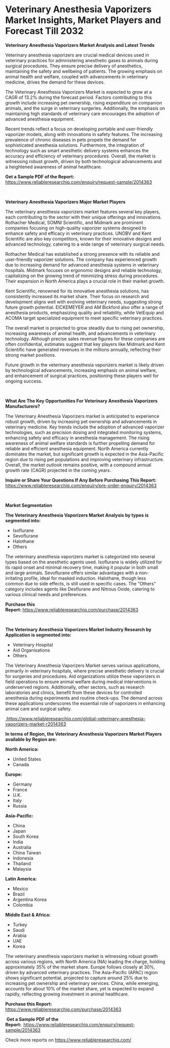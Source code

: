 <p><h1>Veterinary Anesthesia Vaporizers Market Insights, Market Players and Forecast Till 2032</h1></p><p><strong>Veterinary Anesthesia Vaporizers Market Analysis and Latest Trends</strong></p>
<p><p>Veterinary anesthesia vaporizers are crucial medical devices used in veterinary practices for administering anesthetic gases to animals during surgical procedures. They ensure precise delivery of anesthetics, maintaining the safety and wellbeing of patients. The growing emphasis on animal health and welfare, coupled with advancements in veterinary medicine, drives the demand for these devices.</p><p>The Veterinary Anesthesia Vaporizers Market is expected to grow at a CAGR of 13.2% during the forecast period. Factors contributing to this growth include increasing pet ownership, rising expenditure on companion animals, and the surge in veterinary surgeries. Additionally, the emphasis on maintaining high standards of veterinary care encourages the adoption of advanced anesthesia equipment.</p><p>Recent trends reflect a focus on developing portable and user-friendly vaporizer models, along with innovations in safety features. The increasing prevalence of chronic diseases in pets propels the demand for sophisticated anesthesia solutions. Furthermore, the integration of technology such as smart anesthetic delivery systems enhances the accuracy and efficiency of veterinary procedures. Overall, the market is witnessing robust growth, driven by both technological advancements and a heightened awareness of animal healthcare.</p></p>
<p><strong>Get a Sample PDF of the Report:&nbsp;</strong> <a href="https://www.reliableresearchiq.com/enquiry/request-sample/2014363?utm_campaign=1159&utm_medium=2&utm_source=Github&utm_content=ia&utm_term=17012025&utm_id=veterinary-anesthesia-vaporizers">https://www.reliableresearchiq.com/enquiry/request-sample/2014363</a></p>
<p>&nbsp;</p>
<p><strong>Veterinary Anesthesia Vaporizers Major Market Players</strong></p>
<p><p>The veterinary anesthesia vaporizers market features several key players, each contributing to the sector with their unique offerings and innovations. Rothacher Medical, SOMNI Scientific, and Midmark are prominent companies focusing on high-quality vaporizer systems designed to enhance safety and efficacy in veterinary practices. UNOBV and Kent Scientific are also key competitors, known for their innovative designs and advanced technology, catering to a wide range of veterinary surgical needs.</p><p>Rothacher Medical has established a strong presence with its reliable and user-friendly vaporizer solutions. The company has experienced growth due to increasing demand for advanced anesthesia systems in veterinary hospitals. Midmark focuses on ergonomic designs and reliable technology, capitalizing on the growing trend of minimizing stress during procedures. Their expansion in North America plays a crucial role in their market growth.</p><p>Kent Scientific, renowned for its innovative anesthesia solutions, has consistently increased its market share. Their focus on research and development aligns well with evolving veterinary needs, suggesting strong future growth potential. EICKEMEYER and AM Bickford also offer a range of anesthesia products, emphasizing quality and reliability, while VetEquip and ACOMA target specialized equipment to meet specific veterinary practices.</p><p>The overall market is projected to grow steadily due to rising pet ownership, increasing awareness of animal health, and advancements in veterinary technology. Although precise sales revenue figures for these companies are often confidential, estimates suggest that key players like Midmark and Kent Scientific have generated revenues in the millions annually, reflecting their strong market positions.</p><p>Future growth in the veterinary anesthesia vaporizers market is likely driven by technological advancements, increasing emphasis on animal welfare, and enhancement of surgical practices, positioning these players well for ongoing success.</p></p>
<p>&nbsp;</p>
<p><strong>What Are The Key Opportunities For Veterinary Anesthesia Vaporizers Manufacturers?</strong></p>
<p><p>The Veterinary Anesthesia Vaporizers market is anticipated to experience robust growth, driven by increasing pet ownership and advancements in veterinary medicine. Key trends include the adoption of advanced vaporizer technologies, such as precision dosing and integrated monitoring systems, enhancing safety and efficacy in anesthesia management. The rising awareness of animal welfare standards is further propelling demand for reliable and efficient anesthesia equipment. North America currently dominates the market, but significant growth is expected in the Asia-Pacific region due to rising pet populations and improving veterinary infrastructure. Overall, the market outlook remains positive, with a compound annual growth rate (CAGR) projected in the coming years.</p></p>
<p><strong>Inquire or Share Your Questions If Any Before Purchasing This Report:</strong> <a href="https://www.reliableresearchiq.com/enquiry/pre-order-enquiry/2014363?utm_campaign=1159&utm_medium=2&utm_source=Github&utm_content=ia&utm_term=17012025&utm_id=veterinary-anesthesia-vaporizers">https://www.reliableresearchiq.com/enquiry/pre-order-enquiry/2014363</a></p>
<p>&nbsp;</p>
<p><strong>Market Segmentation</strong></p>
<p><strong>The Veterinary Anesthesia Vaporizers Market Analysis by types is segmented into:</strong></p>
<p><ul><li>Isoflurane</li><li>Sevoflurane</li><li>Halothane</li><li>Others</li></ul></p>
<p><p>The veterinary anesthesia vaporizers market is categorized into several types based on the anesthetic agents used. Isoflurane is widely utilized for its rapid onset and minimal recovery time, making it popular in both small and large animals. Sevoflurane offers similar advantages with a non-irritating profile, ideal for masked induction. Halothane, though less common due to side effects, is still used in specific cases. The "Others" category includes agents like Desflurane and Nitrous Oxide, catering to various clinical needs and preferences.</p></p>
<p><strong>Purchase this Report:&nbsp;</strong><a href="https://www.reliableresearchiq.com/purchase/2014363?utm_campaign=1159&utm_medium=2&utm_source=Github&utm_content=ia&utm_term=17012025&utm_id=veterinary-anesthesia-vaporizers">https://www.reliableresearchiq.com/purchase/2014363</a></p>
<p>&nbsp;</p>
<p><strong>The Veterinary Anesthesia Vaporizers Market Industry Research by Application is segmented into:</strong></p>
<p><ul><li>Veterinary Hospital</li><li>Aid Organisations</li><li>Others</li></ul></p>
<p><p>The Veterinary Anesthesia Vaporizers Market serves various applications, primarily in veterinary hospitals, where precise anesthetic delivery is crucial for surgeries and procedures. Aid organizations utilize these vaporizers in field operations to ensure animal welfare during medical interventions in underserved regions. Additionally, other sectors, such as research laboratories and clinics, benefit from these devices for controlled anesthesia during experiments and routine check-ups. The demand across these applications underscores the essential role of vaporizers in enhancing animal care and surgical safety.</p></p>
<p><a href="https://www.reliableresearchiq.com/global-veterinary-anesthesia-vaporizers-market-r2014363?utm_campaign=1159&utm_medium=2&utm_source=Github&utm_content=ia&utm_term=17012025&utm_id=veterinary-anesthesia-vaporizers">&nbsp;https://www.reliableresearchiq.com/global-veterinary-anesthesia-vaporizers-market-r2014363</a></p>
<p><strong>In terms of Region, the Veterinary Anesthesia Vaporizers Market Players available by Region are:</strong></p>
<p>
    <p> <strong> North America: </strong>
        <ul>
            <li>United States</li>
            <li>Canada</li>
        </ul>
        </p> 
    <p> <strong> Europe: </strong>
        <ul>
            <li>Germany</li>
            <li>France</li>
            <li>U.K.</li>
            <li>Italy</li>
            <li>Russia</li>
        </ul>
        </p> 
    <p> <strong> Asia-Pacific: </strong>
        <ul>
            <li>China</li>
            <li>Japan</li>
            <li>South Korea</li>
            <li>India</li>
            <li>Australia</li>
            <li>China Taiwan</li>
            <li>Indonesia</li>
            <li>Thailand</li>
            <li>Malaysia</li>
        </ul>
        </p> 
    <p> <strong> Latin America: </strong>
        <ul>
            <li>Mexico</li>
            <li>Brazil</li>
            <li>Argentina Korea</li>
            <li>Colombia</li>
        </ul>
        </p> 
    <p> <strong> Middle East & Africa: </strong>
        <ul>
            <li>Turkey</li>
            <li>Saudi</li>
            <li>Arabia</li>
            <li>UAE</li>
            <li>Korea</li>
        </ul>
    </p>
    </p>
<p><p>The veterinary anesthesia vaporizers market is witnessing robust growth across various regions, with North America (NA) leading the charge, holding approximately 35% of the market share. Europe follows closely at 30%, driven by advanced veterinary practices. The Asia-Pacific (APAC) region shows significant potential, projected to capture around 25% due to increasing pet ownership and veterinary services. China, while emerging, accounts for about 10% of the market share, yet is expected to expand rapidly, reflecting growing investment in animal healthcare.</p></p>
<p><strong>Purchase this Report: </strong><a href="https://www.reliableresearchiq.com/purchase/2014363?utm_campaign=1159&utm_medium=2&utm_source=Github&utm_content=ia&utm_term=17012025&utm_id=veterinary-anesthesia-vaporizers">https://www.reliableresearchiq.com/purchase/2014363</a></p>
<p>&nbsp;<strong>Get a Sample PDF of the Report:&nbsp;&nbsp;</strong><a href="https://www.reliableresearchiq.com/enquiry/request-sample/2014363?utm_campaign=1159&utm_medium=2&utm_source=Github&utm_content=ia&utm_term=17012025&utm_id=veterinary-anesthesia-vaporizers">https://www.reliableresearchiq.com/enquiry/request-sample/2014363</a></p>
<p><strong></strong></p>
<p>Check more reports on <a href="https://www.reliableresearchiq.com/?utm_campaign=1159&utm_medium=2&utm_source=Github&utm_content=ia&utm_term=17012025&utm_id=veterinary-anesthesia-vaporizers">https://www.reliableresearchiq.com/</a></p>